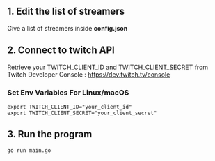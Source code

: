 ## 1. Edit the list of streamers
Give a list of streamers inside **config.json**

## 2. Connect to twitch API

Retrieve your TWITCH_CLIENT_ID and TWITCH_CLIENT_SECRET from Twitch Developer Console : https://dev.twitch.tv/console

### Set Env Variables For Linux/macOS
```
export TWITCH_CLIENT_ID="your_client_id"
export TWITCH_CLIENT_SECRET="your_client_secret"
```

## 3. Run the program 
```
go run main.go
```
